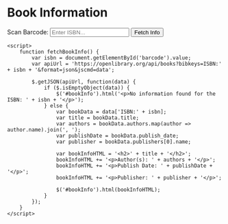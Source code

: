 <!DOCTYPE html>
<html lang="en">
<head>
    <meta charset="UTF-8">
    <meta name="viewport" content="width=device-width, initial-scale=1.0">
    <title>Book Information</title>
    <script src="https://code.jquery.com/jquery-3.6.0.min.js"></script>
</head>
<body>
    <h1>Book Information</h1>
    <div>
        <label for="barcode">Scan Barcode:</label>
        <input type="text" id="barcode" name="barcode" placeholder="Enter ISBN...">
        <button onclick="fetchBookInfo()">Fetch Info</button>
    </div>
    <div id="bookInfo">
        <!-- Book information will be displayed here -->
    </div>

    <script>
        function fetchBookInfo() {
            var isbn = document.getElementById('barcode').value;
            var apiUrl = 'https://openlibrary.org/api/books?bibkeys=ISBN:' + isbn + '&format=json&jscmd=data';

            $.getJSON(apiUrl, function(data) {
                if ($.isEmptyObject(data)) {
                    $('#bookInfo').html('<p>No information found for the ISBN: ' + isbn + '</p>');
                } else {
                    var bookData = data['ISBN:' + isbn];
                    var title = bookData.title;
                    var authors = bookData.authors.map(author => author.name).join(', ');
                    var publishDate = bookData.publish_date;
                    var publisher = bookData.publishers[0].name;

                    var bookInfoHTML = '<h2>' + title + '</h2>';
                    bookInfoHTML += '<p>Author(s): ' + authors + '</p>';
                    bookInfoHTML += '<p>Publish Date: ' + publishDate + '</p>';
                    bookInfoHTML += '<p>Publisher: ' + publisher + '</p>';

                    $('#bookInfo').html(bookInfoHTML);
                }
            });
        }
    </script>
</body>
</html>

